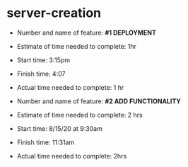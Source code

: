 # server-creation

- Number and name of feature: **#1 DEPLOYMENT**

- Estimate of time needed to complete: 1hr

- Start time: 3:15pm

- Finish time: 4:07

- Actual time needed to complete: 1 hr


- Number and name of feature: **#2 ADD FUNCTIONALITY**

- Estimate of time needed to complete: 2 hrs

- Start time: 8/15/20 at 9:30am

- Finish time: 11:31am

- Actual time needed to complete: 2hrs
